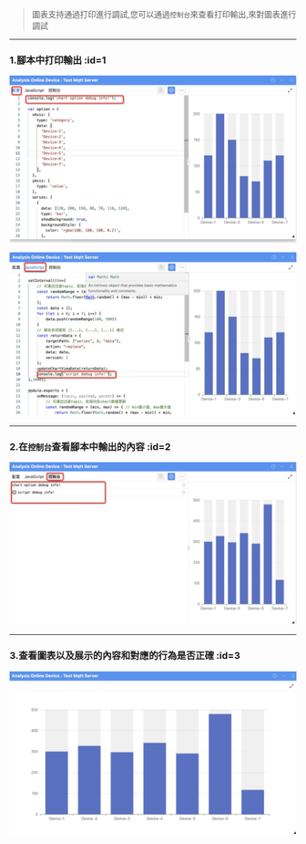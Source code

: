 > 圖表支持通過打印進行調試,您可以通過`控制台`來查看打印輸出,來對圖表進行調試

---

### 1.腳本中打印輸出 :id=1

![在設置中輸出](_media/debug/1.jpg ":size=600")

![在腳本中輸出](_media/debug/2.jpg ":size=600")

---

### 2.在`控制台`查看腳本中輸出的內容 :id=2

![在控制台查看](_media/debug/3.jpg ":size=600")

---

### 3.查看圖表以及展示的內容和對應的行為是否正確 :id=3

![查看圖表行為](_media/debug/4.jpg ":size=600")
